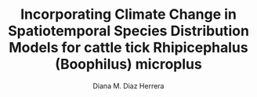 ---
paperId: 15
author: Diana M. Diaz Herrera 
publicationauthor: Diaz Herrera, D. M.
title: Incorporating Climate Change in Spatiotemporal Species Distribution Models for cattle tick Rhipicephalus (Boophilus) microplus
pdf: Poster_Diaz_Diana.pdf
poster: --
alt: --
type: Poster
topic: FAT
link: https://research.latinxinai.org/papers/neurips/2019/pdf/Poster_Diaz_Diana.pdf
conference: neurips
year: 2019
tags: neurips-2019
location: Vancouver, Canada
---